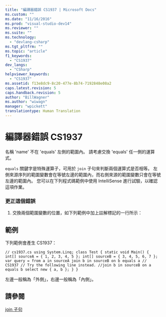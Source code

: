 ```yaml
---
title: "編譯器錯誤 CS1937 | Microsoft Docs"
ms.custom: ""
ms.date: "11/16/2016"
ms.prod: "visual-studio-dev14"
ms.reviewer: ""
ms.suite: ""
ms.technology: 
  - "devlang-csharp"
ms.tgt_pltfrm: ""
ms.topic: "article"
f1_keywords: 
  - "CS1937"
dev_langs: 
  - "CSharp"
helpviewer_keywords: 
  - "CS1937"
ms.assetid: f13e8dc9-8c20-477e-8b74-7192848e08a2
caps.latest.revision: 5
caps.handback.revision: 5
author: "BillWagner"
ms.author: "wiwagn"
manager: "wpickett"
translationtype: Human Translation
---
```

# 編譯器錯誤 CS1937
名稱 'name' 不在 'equals' 左側的範圍內。 請考慮交換 'equals' 任一側的運算式。  
  
 `equals` 關鍵字是特殊運算子，可用於 `join` 子句來判斷兩個運算式是否相等。 左側來源序列的範圍變數會在等號左邊的範圍內，而右側來源的範圍變數只會在等號左邊的範圍內。 您可以在下列程式碼範例中使用 IntelliSense 進行試驗，以確認這項作業。  
  
### 更正這個錯誤  
  
1.  交換兩個範圍變數的位置，如下列範例中加上註解標記的一行所示：  
  
## 範例  
 下列範例會產生 CS1937：  
  
```  
// cs1937.cs using System.Linq; class Test { static void Main() { int[] sourceA = { 1, 2, 3, 4, 5 }; int[] sourceB = { 3, 4, 5, 6, 7 }; var query = from a in sourceA join b in sourceB on b equals a // CS1937 // Try the following line instead. //join b in sourceB on a equals b select new { a, b }; } }  
```  
  
 左邊一般稱為「外側」，右邊一般稱為「內側」。  
  
## 請參閱  
 [join 子句](../../csharp/language-reference/keywords/join-clause.md)